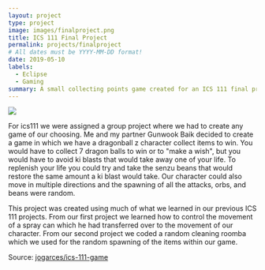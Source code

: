 ```yaml
---
layout: project
type: project
image: images/finalproject.png
title: ICS 111 Final Project
permalink: projects/finalproject
# All dates must be YYYY-MM-DD format!
date: 2019-05-10
labels:
  - Eclipse
  - Gaming
summary: A small collecting points game created for an ICS 111 final project.
---
```


<img class="ui image" src="{{ site.baseurl }}/images/cotton-header.png">

For ics111 we were assigned a group project where we had to create any game of our choosing. Me and my partner Gunwook Baik decided to create a game in which we have a dragonball z character collect items to win. You would have to collect 7 dragon balls to win or to "make a wish", but you would have to avoid ki blasts that would take away one of your life. To replenish your life you could try and take the senzu beans that would restore the same amount a ki blast would take. Our character could also move in multiple directions and the spawning of all the attacks, orbs, and beans were random.

This project was created using much of what we learned in our previous ICS 111 projects. From our first project we learned how to control the movement of a spray can which he had transferred over to the movement of our character. From our second project we coded a random cleaning roomba which we used for the random spawning of the items within our game. 

Source: <a href="https://www.youtube.com/watch?v=-e1Hy7TdYCk"><i class="large github icon "></i>jogarces/ics-111-game</a>

